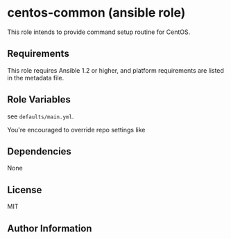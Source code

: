 # centos-common (ansible role)

This role intends to provide command setup routine for CentOS.

## Requirements

This role requires Ansible 1.2 or higher, and platform requirements are listed in the metadata file.

## Role Variables

see `defaults/main.yml`.

You're encouraged to override repo settings like

## Dependencies

None

## License

MIT

## Author Information
